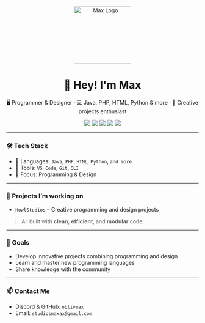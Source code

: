 <link rel="stylesheet" href="https://raw.githubusercontent.com/oblivmax/oblivmax/main/assets/style.css">

<div style="text-align: center;">
  <img src="https://<tu-usuario>.github.io/howlstudios/assets/maxlogo.png" alt="Max Logo" width="150">
  <h1>👋 Hey! I'm Max</h1>
</div>


<p align="center">
🖥️ Programmer & Designer · 💻 Java, PHP, HTML, Python & more · 🎨 Creative projects enthusiast
</p>

<p align="center">
  <img src="https://img.shields.io/badge/Java-ED8B00?logo=java&logoColor=white" />
  <img src="https://img.shields.io/badge/PHP-777BB4?logo=php&logoColor=white" />
  <img src="https://img.shields.io/badge/HTML-E34F26?logo=html5&logoColor=white" />
  <img src="https://img.shields.io/badge/Python-3776AB?logo=python&logoColor=white" />
  <img src="https://img.shields.io/badge/VS%20Code-blue?logo=visualstudiocode&logoColor=white" />
</p>

---

### 🛠️ Tech Stack

- 💬 Languages: `Java`, `PHP`, `HTML`, `Python`, `and more`
- 🧩 Tools: `VS Code`, `Git`, `CLI`
- 🎨 Focus: Programming & Design

---

### 🚀 Projects I’m working on

- `HowlStudios` – Creative programming and design projects  
> All built with **clean**, **efficient**, and **modular** code.

---

### 🎯 Goals

- Develop innovative projects combining programming and design  
- Learn and master new programming languages  
- Share knowledge with the community  

---

### 📫 Contact Me

- Discord & GitHub: `oblivmax`  
- Email: `studiosmaxax@gmail.com`

